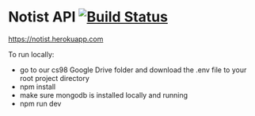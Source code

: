Notist API [![Build Status](https://travis-ci.org/Notist/api.svg?branch=master)](https://travis-ci.org/Notist/api)
==========

https://notist.herokuapp.com

To run locally:
* go to our cs98 Google Drive folder and download the .env file to your root project directory
* npm install
* make sure mongodb is installed locally and running
* npm run dev
